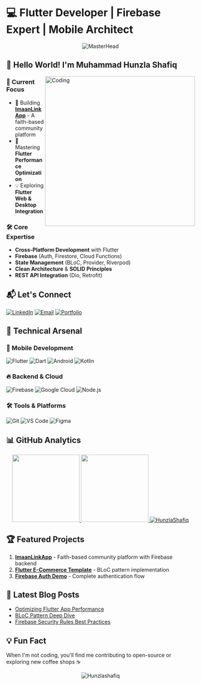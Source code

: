 
# 💻 Flutter Developer | Firebase Expert | Mobile Architect

<div align="center">
  <img src="https://1.bp.blogspot.com/-7A4WynwLsMw/XbBpCXG8fHI/AAAAAAAAMt4/uOa1bpLskYgrwGbllhSu2SDj_Mig8SXJQCLcBGAsYHQ/s1600/2000_600px.gif" alt="MasterHead">
</div>

## 👋 Hello World! I'm Muhammad Hunzla Shafiq

<img align="right" alt="Coding" width="400" src="https://camo.githubusercontent.com/19db51af5f90f1b152bc0b9078f5fe97053955be5074f03f17019c70345bdcdb/68747470733a2f2f6d69726f2e6d656469756d2e636f6d2f6d61782f313336302f302a37513379765349765f7430696f4a2d5a2e676if">

### 🚀 Current Focus
- 🔭 Building **[ImaanLinkApp](https://github.com/HunzlaShafiq/ImaanLinkApp)** - A faith-based community platform
- 🌱 Mastering **Flutter Performance Optimization**
- 💡 Exploring **Flutter Web & Desktop Integration**

### 🛠️ Core Expertise
- **Cross-Platform Development** with Flutter
- **Firebase** (Auth, Firestore, Cloud Functions)
- **State Management** (BLoC, Provider, Riverpod)
- **Clean Architecture** & **SOLID Principles**
- **REST API Integration** (Dio, Retrofit)

## 📬 Let's Connect
[![LinkedIn](https://img.shields.io/badge/LinkedIn-Connect-%230A66C2?style=for-the-badge&logo=linkedin)](https://linkedin.com/in/Hunzlashafiq)
[![Email](https://img.shields.io/badge/Email-Contact-%23D14836?style=for-the-badge&logo=gmail)](mailto:hunzlashafiq132@gmail.com)
[![Portfolio](https://img.shields.io/badge/Portfolio-Visit-%23FF5722?style=for-the-badge&logo=firebase)](https://hunzlashafiqdev.netlify.app/)

## 🧰 Technical Arsenal

### 📱 Mobile Development
![Flutter](https://img.shields.io/badge/Flutter-%2302569B?style=flat&logo=flutter&logoColor=white)
![Dart](https://img.shields.io/badge/Dart-%230175C2?style=flat&logo=dart&logoColor=white)
![Android](https://img.shields.io/badge/Android-%233DDC84?style=flat&logo=android&logoColor=black)
![Kotlin](https://img.shields.io/badge/Kotlin-%237F52FF?style=flat&logo=kotlin&logoColor=white)

### 🔥 Backend & Cloud
![Firebase](https://img.shields.io/badge/Firebase-%23FFCA28?style=flat&logo=firebase&logoColor=black)
![Google Cloud](https://img.shields.io/badge/GCP-%234285F4?style=flat&logo=google-cloud&logoColor=white)
![Node.js](https://img.shields.io/badge/Node.js-%23339933?style=flat&logo=node.js&logoColor=white)

### 🛠️ Tools & Platforms
![Git](https://img.shields.io/badge/Git-%23F05032?style=flat&logo=git&logoColor=white)
![VS Code](https://img.shields.io/badge/VS_Code-%23007ACC?style=flat&logo=visual-studio-code&logoColor=white)
![Figma](https://img.shields.io/badge/Figma-%23F24E1E?style=flat&logo=figma&logoColor=white)

## 📊 GitHub Analytics

<div align="center">
  <a href="https://github.com/HunzlaShafiq">
    <img height="180em" src="https://github-readme-stats.vercel.app/api?username=HunzlaShafiq&show_icons=true&theme=radical&include_all_commits=true&count_private=true"/>
    <img height="180em" src="https://github-readme-stats.vercel.app/api/top-langs/?username=HunzlaShafiq&layout=compact&langs_count=8&theme=dark"/>
    <img src="https://github-readme-streak-stats.herokuapp.com/?user=HunzlaShafiq&theme=dark" alt="HunzlaShafiq" />
  </a>
</div>

## 🏆 Featured Projects

1. **[ImaanLinkApp](https://github.com/HunzlaShafiq/ImaanLinkApp)** - Faith-based community platform with Firebase backend
2. **[Flutter E-Commerce Template](https://github.com/HunzlaShafiq/example-repo)** - BLoC pattern implementation
3. **[Firebase Auth Demo](https://github.com/HunzlaShafiq/example-repo)** - Complete authentication flow

## 📝 Latest Blog Posts
- [Optimizing Flutter App Performance](https://example.com)
- [BLoC Pattern Deep Dive](https://example.com)
- [Firebase Security Rules Best Practices](https://example.com)

## 💡 Fun Fact
When I'm not coding, you'll find me contributing to open-source or exploring new coffee shops ☕

<div align="center">
  <img src="https://komarev.com/ghpvc/?username=HunzlaShafiq&label=Profile%20views&color=0e75b6&style=flat" alt="Hunzlashafiq" />
</div>

